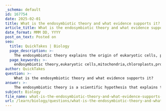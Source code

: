 ```yaml
---
_schema: default
id: 167754
date: 2025-02-01
title: What is the endosymbiotic theory and what evidence supports it?
article_title: What is the endosymbiotic theory and what evidence supports it?
date_format: MMM DD, YYYY
post_on_text: Posted on
seo:
  title: QuickTakes | Biology
  page_description: >-
    The endosymbiotic theory explains the origin of eukaryotic cells, proposing that mitochondria and chloroplasts originated from engulfed prokaryotic cells, supported by evidence like genetic similarity, ribosomal structure, and evolutionary relationships.
  page_keywords: >-
    endosymbiotic theory,eukaryotic cells,mitochondria,chloroplasts,prokaryotic cells,bacteria,archaea,symbiotic relationships,evolution,genetic similarity,ribosomal structure,reproduction,double membranes,phylogenetic analyses
author: QuickTakes
question: >-
    What is the endosymbiotic theory and what evidence supports it?
answer: >-
    The endosymbiotic theory is a scientific hypothesis that explains the origin of eukaryotic cells, proposing that certain organelles, specifically mitochondria and chloroplasts, originated from free-living prokaryotic cells (bacteria and archaea) that were engulfed by ancestral eukaryotic cells. This theory suggests that these organelles formed a mutually beneficial relationship with their host cells, leading to the evolution of complex eukaryotic life.\n\n### Evidence Supporting the Endosymbiotic Theory\n\n1. **Genetic Similarity**: The DNA found within mitochondria and chloroplasts is more similar to bacterial DNA than to the nuclear DNA of eukaryotic cells. This suggests a common ancestry between these organelles and certain groups of bacteria.\n\n2. **Ribosomal Structure**: Mitochondria and chloroplasts contain ribosomes that are structurally and functionally similar to those found in bacteria, rather than those found in eukaryotic cells. This similarity supports the idea that these organelles originated from prokaryotic cells.\n\n3. **Reproduction**: Both mitochondria and chloroplasts reproduce independently of the cell in which they reside, through a process similar to binary fission, which is characteristic of bacterial reproduction. This further indicates their prokaryotic origins.\n\n4. **Double Membranes**: Mitochondria and chloroplasts are surrounded by double membranes, which is consistent with the engulfing mechanism proposed in the endosymbiotic theory. The inner membrane is thought to be derived from the original prokaryotic cell membrane, while the outer membrane may have originated from the host cell.\n\n5. **Evolutionary Relationships**: Phylogenetic analyses of genetic sequences show that mitochondria are more closely related to alpha-proteobacteria, and chloroplasts are closely related to cyanobacteria. This supports the idea that these organelles evolved from specific groups of bacteria.\n\n6. **Unique Niche Adaptation**: The endosymbiotic theory also explains how these prokaryotic cells adapted to live within eukaryotic cells, losing some of their independent functions over time as they became integral to the host's cellular processes.\n\nOverall, the endosymbiotic theory provides a comprehensive explanation for the evolutionary transition from prokaryotic to eukaryotic cells, highlighting the importance of symbiotic relationships in the history of life on Earth.
subject: Biology
file_name: what-is-the-endosymbiotic-theory-and-what-evidence-supports-it.md
url: /learn/biology/questions/what-is-the-endosymbiotic-theory-and-what-evidence-supports-it
---
```


&nbsp;